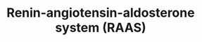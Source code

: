 ---
annotations:
- id: PW:0000245
  parent: regulatory pathway
  type: Pathway Ontology
  value: angiotensin signaling pathway
- id: PW:0000773
  parent: classic metabolic pathway
  type: Pathway Ontology
  value: aldosterone biosynthetic pathway
- id: PW:0000492
  parent: regulatory pathway
  type: Pathway Ontology
  value: renin-angiotensin cascade pathway
- id: DOID:10763
  parent: cardiovascular system disease
  type: Disease Ontology
  value: hypertension
- id: PW:0001228
  parent: drug pathway
  type: Pathway Ontology
  value: ACE inhibitor drug pathway
authors:
- Ozanozisik
- Marvin M2
- Egonw
- Eweitz
citedin: ''
communities: []
description: The pathway leading angiotensinogen to aldosterone
last-edited: 2024-07-29
ndex: f4a86f40-8b6c-11eb-9e72-0ac135e8bacf
organisms:
- Homo sapiens
redirect_from:
- /index.php/Pathway:WP4756
- /instance/WP4756
- /instance/WP4756_r134891
revision: r134891
schema-jsonld:
- '@context': https://schema.org/
  '@id': https://wikipathways.github.io/pathways/WP4756.html
  '@type': Dataset
  creator:
    '@type': Organization
    name: WikiPathways
  description: The pathway leading angiotensinogen to aldosterone
  keywords:
  - 11-Deoxycorticosterone
  - 18-Hydroxycorticosterone
  - ACE
  - ACE inhibitor
  - AGT
  - AGTR1
  - AGTR2
  - ATF1
  - ATF2
  - ATF4
  - ATF6B
  - Aldosterone
  - Angiotensin I
  - Angiotensin II
  - CALM1
  - CALM2
  - CALM3
  - CALML3
  - CALML4
  - CALML5
  - CALML6
  - CAMK1
  - CAMK1D
  - CAMK1G
  - CAMK2A
  - CAMK2B
  - CAMK2D
  - CAMK2G
  - CAMK4
  - CMA1
  - CREB1
  - CREB3
  - CREB3L1
  - CREB3L2
  - CREB3L3
  - CREB3L4
  - CREB5
  - CTSG
  - CYP11A1
  - CYP11B2
  - CYP21A2
  - Ca2+
  - Cholesterol
  - Corticosterone
  - GNAQ
  - HSD3B1
  - HSD3B2
  - IP3
  - ITPR1
  - ITPR2
  - ITPR3
  - PLCB2
  - Pregnenolone
  - Progesterone
  - REN
  - STAR
  license: CC0
  name: Renin-angiotensin-aldosterone system (RAAS)
seo: CreativeWork
title: Renin-angiotensin-aldosterone system (RAAS)
wpid: WP4756
---